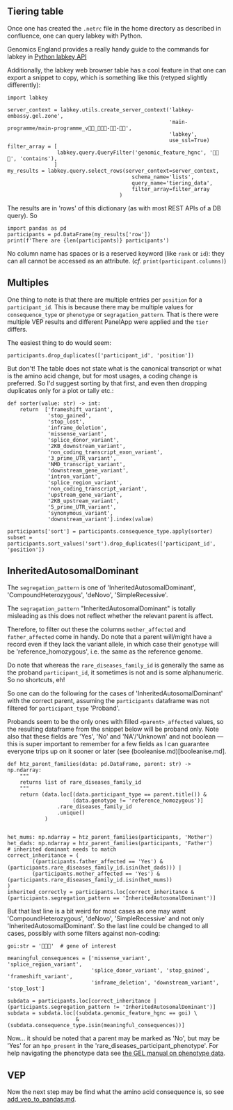 ## Tiering table

Once one has created the `.netrc` file in the home directory as described in confluence,
one can query labkey with Python.

Genomics England provides a really handy guide to the commands for labkey in [Python labkey API](https://cnfl.extge.co.uk/display/SDKB/Python+LabKey+API)

Additionally, the labkey web browser table has a cool feature in that one can export a snippet to copy,
which is something like this (retyped slightly differently):

```python3
import labkey

server_context = labkey.utils.create_server_context('labkey-embassy.gel.zone', 
                                                    'main-programme/main-programme_v👾👾_👾👾👾-👾👾-👾👾', 
                                                    'labkey',
                                                    use_ssl=True)
filter_array = [
                labkey.query.QueryFilter('genomic_feature_hgnc', '👾👾👾', 'contains'),
               ]
my_results = labkey.query.select_rows(server_context=server_context,
                                        schema_name='lists',
                                        query_name='tiering_data',
                                        filter_array=filter_array
                                    )
```
The results are in 'rows' of this dictionary (as with most REST APIs of a DB query). So

```python3
import pandas as pd
participants = pd.DataFrame(my_results['row'])
print(f'There are {len(participants)} participants')
```
No column name has spaces or is a reserved keyword (like `rank` or `id`):
they can all cannot be accessed as an attribute. (_cf._ `print(participant.columns)`)

## Multiples

One thing to note is that there are multiple entries per `position` for a `participant_id`.
This is because there may be multiple values for `consequence_type` or `phenotype` or `segragation_pattern`.
That is there were multiple VEP results and different PanelApp were applied and the `tier` differs.

The easiest thing to do would seem:

```python3
participants.drop_duplicates(['participant_id', 'position'])
```

But don't!
The table does not state what is the canonical transcript or what is the amino acid change,
but for most usages, a coding change is preferred. So I'd suggest sorting by that first,
and even then dropping duplicates only for a plot or tally etc.:

```python3
def sorter(value: str) -> int:
    return  ['frameshift_variant',
             'stop_gained',
             'stop_lost',
             'inframe_deletion',
             'missense_variant',
             'splice_donor_variant',
             '2KB_downstream_variant',
             'non_coding_transcript_exon_variant',
             '3_prime_UTR_variant',
             'NMD_transcript_variant',
             'downstream_gene_variant',
             'intron_variant',
             'splice_region_variant',
             'non_coding_transcript_variant',
             'upstream_gene_variant',
             '2KB_upstream_variant',
             '5_prime_UTR_variant',
             'synonymous_variant',
             'downstream_variant'].index(value)

participants['sort'] = participants.consequence_type.apply(sorter)
subset = participants.sort_values('sort').drop_duplicates(['participant_id', 'position'])
```

## InheritedAutosomalDominant

The `segregation_pattern` is one of 'InheritedAutosomalDominant', 'CompoundHeterozygous', 'deNovo', 'SimpleRecessive'.

The `segragation_pattern` "InheritedAutosomalDominant" is totally misleading
as this does not reflect whether the relevant parent is affect.

Therefore, to filter out these the columns `mother_affected` and `father_affected` come in handy.
Do note that a parent will/might have a record even if they lack the variant allele, in which
case their `genotype` will be 'reference_homozygous', i.e. the same as the reference genome.

Do note that whereas the `rare_diseases_family_id` is generally the same as the proband `participant_id`,
it sometimes is not and is some alphanumeric. So no shortcuts, eh!

So one can do the following for the cases of 'InheritedAutosomalDominant' with the correct parent,
assuming the `participants` dataframe was not filtered for `participant_type` 'Proband'.

Probands seem to be the only ones with filled `<parent>_affected` values, 
so the resulting dataframe from the snippet below will be proband only.
Note also that these fields are 'Yes', 'No' and 'NA'/'Unknown' and not boolean
—this is super important to remember for a few fields as I can guarantee everyone trips up on it sooner or later
(see (booleanise.md)[booleanise.md].

```python3
def htz_parent_families(data: pd.DataFrame, parent: str) -> np.ndarray:
    """
    returns list of rare_diseases_family_id
    """
    return (data.loc[(data.participant_type == parent.title()) &
                     (data.genotype != 'reference_homozygous')]
                .rare_diseases_family_id
                .unique()
            )


het_mums: np.ndarray = htz_parent_families(participants, 'Mother')
het_dads: np.ndarray = htz_parent_families(participants, 'Father')
# inherited dominant needs to match
correct_inheritance = (
        ((participants.father_affected == 'Yes') & (participants.rare_diseases_family_id.isin(het_dads))) |
        (participants.mother_affected == 'Yes') & (participants.rare_diseases_family_id.isin(het_mums))
)
inherited_correctly = participants.loc[correct_inheritance & (participants.segregation_pattern == 'InheritedAutosomalDominant')]
```

But that last line is a bit weird for most cases as one 
may want 'CompoundHeterozygous', 'deNovo', 'SimpleRecessive' and not only 'InheritedAutosomalDominant'.
So the last line could be changed to all cases, possibly with some filters against non-coding:

```python3
goi:str = '👾👾👾'  # gene of interest

meaningful_consequences = ['missense_variant', 'splice_region_variant',
                           'splice_donor_variant', 'stop_gained', 'frameshift_variant',
                           'inframe_deletion', 'downstream_variant', 'stop_lost']

subdata = participants.loc[correct_inheritance | (participants.segregation_pattern != 'InheritedAutosomalDominant')]
subdata = subdata.loc[(subdata.genomic_feature_hgnc == goi) \
                      & (subdata.consequence_type.isin(meaningful_consequences))]
```

Now... it should be noted that a parent may be marked as 'No', 
but may be 'Yes' for an `hpo_present` in the 'rare_diseases_participant_phenotype'.
For help navigating the phenotype data see [the GEL manual on phenotype data](https://research-help.genomicsengland.co.uk/display/GERE/Clinical+and+phenotype+data).

## VEP

Now the next step may be find what the amino acid consequence is, so see [add_vep_to_pandas.md](add_vep_to_pandas.md).


